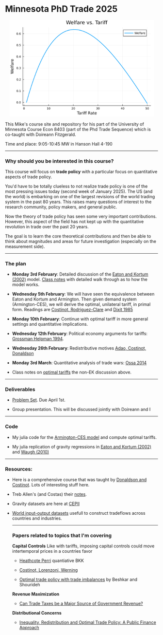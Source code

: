 # Minnesota PhD Trade 2025

<p float="left" align="middle">
  <img src="tariff.png" width="475" /> 
</p>

This Mike's course site and repository for his part of the University of Minnesota Course Econ 8403 (part of the Phd Trade Sequence) which is co-taught with Doireann Fitzgerald.

Time and place: 9:05-10:45 MW in Hanson Hall 4-190

---

### Why should you be interested in this course?

This course will focus on **trade policy** with a particular focus on quantitative aspects of trade policy. 

You'd have to be totally clueless to not realize trade policy is one of the most pressing issues today (second week of January 2025). The US (and the world) is embarking on one of the largest revisions of the world trading system in the past 80 years. This raises many questions of interest to the research community, policy makers, and general public. 

Now the theory of trade policy has seen some very important contributions. However, this aspect of the field has not kept up with the quantitative revolution in trade over the past 20 years. 

The goal is to learn the core theoretical contributions and then be able to think about magnitudes and areas for future investigation (especially on the measurement side).

---

### The plan

* **Monday 3rd February**: Detailed discussion of the [Eaton and Kortum (2002)](./readings/EK2002.pdf)  model. [Class notes](./notes/ek-notes.pdf) with detailed walk through as to how the model works. 

* **Wednesday 5th February**: We will have seen the equivalence between Eaton and Kortum and Armington. Then given demand system (Armington-CES), we will derive the optimal, unilateral tariff, in primal form. Readings are [Costinot, Rodriguez-Clare](./readings/CRC_Handbook.pdf) and [Dixit 1985](./readings/dixit-1985.pdf)

* **Monday 10th February**: Continue with optimal tariff in more general settings and quantitative implications.

* **Wednesday 12th February**: Political economy arguments for tariffs: [Grossman Helpman 1994](./readings/grossman-helpman.pdf).

* **Wednesday 26th February**: Redistributive motives [Adao, Costinot, Donaldson](https://www.nber.org/papers/w31798)

* **Monday 3rd March**: Quantitative analysis of trade wars: [Ossa 2014](./readings/ossa-2014.pdf)

* Class notes on [optimal tariffs](./notes/optimal-tariff-notes.pdf.pdf) the non-EK discussion above. 

---

### Deliverables

* [Problem Set](./problem-set/problem-set-waugh.pdf). Due April 1st. 

* Group presentation. This will be discussed jointly with Doireann and I 

---

### Code

* My julia code for the [Armington-CES model](https://github.com/mwaugh0328/julia-armington) and compute optimal tariffs.

* My julia replication of gravity regressions in [Eaton and Kortum (2002)](https://github.com/mwaugh0328/julia-eaton-kortum) and [Waugh (2010)](https://www.waugheconomics.com/uploads/2/2/5/6/22563786/sr435_itid.pdf) 

---

### Resources:

* Here is a comprehensive course that was taught by [Donaldson and Costinot](https://dave-donaldson.com/teaching/#tab-id-1). Lots of interesting stuff here.

* Treb Allen's (and Costas) their [notes](https://sites.google.com/site/treballen/graduate-trade).

* Gravity datasets are here at [CEPII](https://www.cepii.fr/CEPII/en/bdd_modele/bdd_modele.asp)

* [World input-output datasets](https://www.rug.nl/ggdc/valuechain/wiod/?lang=en) usefull to construct tradeflows across countries and industries.

  ---

  ### Papers related to topics that I'm covering

  **Capital Controls** Like with tariffs, imposing capital controls could move intertemporal prices in a countries favor

  * [Heathcote Perri](https://www.imf.org/external/np/res/seminars/2014/arc/pdf/heathcote_perri.pdf) quantiative BKK

  * [Costinot, Lorenzoni, Werning](https://economics.mit.edu/sites/default/files/publications/ITP_webpage.pdf)
 
  * [Optimal trade policy with trade imbalances](https://www.sciencedirect.com/science/article/abs/pii/S0304393219301990) by Beshkar and Shourideh
 
  **Revenue Maximization**

    * [Can Trade Taxes be a Major Source of Government Revenue?](https://alashkar.pages.iu.edu/TARIFF_REVENUE_Lashkaripour.pdf)
 
  **Distributional Concerns**

    * [Inequality, Redistribution and Optimal Trade Policy: A Public Finance Approach](https://roozbeh-hosseini.github.io/papers/Hosseini_Shourideh_Optimal_Trade_Policy.pdf)
   
    



